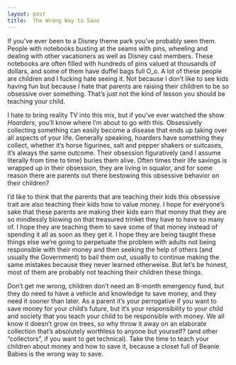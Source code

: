 ```yaml
---
layout: post
title:  The Wrong Way to Save
---
```


If you’ve ever been to a Disney theme park you’ve probably seen them. People with notebooks busting at the seams with pins, wheeling and dealing with other vacationers as well as Disney cast members. These notebooks are often filled with hundreds of pins valued at thousands of dollars, and some of them have duffel bags full O_o. A lot of these people are children and I fucking hate seeing it. Not because I don’t like to see kids having fun but because I hate that parents are raising their children to be so obsessive over something. That’s just not the kind of lesson you should be teaching your child.

I hate to bring reality TV into this mix, but if you’ve ever watched the show _Hoarders_, you’ll know where I’m about to go with this. Obsessively collecting something can easily become a disease that ends up taking over all aspects of your life. Generally speaking, hoarders have something they collect, whether it’s horse figurines, salt and pepper shakers or suitcases, it’s always the same outcome. Their obsession figuratively (and I assume literally from time to time) buries them alive. Often times their life savings is wrapped up in their obsession, they are living in squalor, and for some reason there are parents out there bestowing this obsessive behavior on their children?

I’d like to think that the parents that are teaching their kids this obsessive trait are also teaching their kids how to value money. I hope for everyone’s sake that these parents are making their kids earn that money that they are so mindlessly blowing on that treasured trinket they have to have so many of. I hope they are teaching them to save some of that money instead of spending it all as soon as they get it. I hope they are being taught these things else we’re going to perpetuate the problem with adults not being responsible with their money and then seeking the help of others (and usually the Government) to bail them out, usually to continue making the same mistakes because they never learned otherweise. But let’s be honest, most of them are probably not teaching their children these things.

Don’t get me wrong, children don’t need an 8-month emergency fund, but they do need to have a vehicle and knowledge to save money, and they need it sooner than later. As a parent it’s your perrogative if you want to save money for your child’s future, but it’s your responsibility to your child and society that you teach your child to be responsible with money. We all know it doesn’t grow on trees, so why throw it away on an elaborate collection that’s absolutely worthless to anyone but yourself? (and other “collectors”, if you want to get technical). Take the time to teach your children about money and how to save it, because a closet full of Beanie Babies is the wrong way to save.
